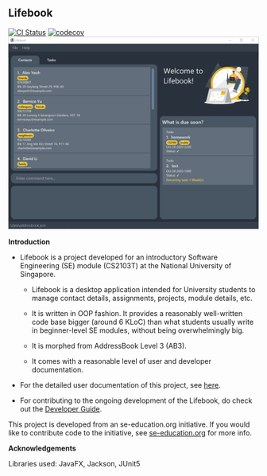 ## Lifebook
[![CI Status](https://github.com/AY2021S1-CS2103T-F12-4/tp/workflows/Java%20CI/badge.svg)](https://github.com/AY2021S1-CS2103T-F12-4/tp/actions)
[![codecov](https://codecov.io/gh/AY2021S1-CS2103T-F12-4/tp/branch/master/graph/badge.svg)](https://codecov.io/gh/AY2021S1-CS2103T-F12-4/tp)
![Ui](images/LifebookHomescreen.png)

**Introduction**

* Lifebook is a project developed for an introductory Software Engineering (SE) module (CS2103T) at the National University of Singapore.

    * Lifebook is a desktop application intended for University students to  manage contact details, assignments, projects, module details, etc.

    * It is written in OOP fashion. It provides a reasonably well-written code base bigger (around 6 KLoC) than what students usually write in beginner-level SE modules, without being overwhelmingly big.

    * It is morphed from AddressBook Level 3 (AB3).

    * It comes with a reasonable level of user and developer documentation.

* For the detailed user documentation of this project, see [here](https://ay2021s1-cs2103t-f12-4.github.io/tp/blob/master/docs/UserGuide.md).

* For contributing to the ongoing development of the Lifebook, do check out the [Developer Guide](https://ay2021s1-cs2103t-f12-4.github.io/tp/blob/master/docs/DeveloperGuide.md).

This project is developed from an se-education.org initiative. If you would like to contribute code to the initiative, see [se-education.org](https://se-education.org#https://se-education.org/#contributing) for more info.

**Acknowledgements**

Libraries used: JavaFX, Jackson, JUnit5
